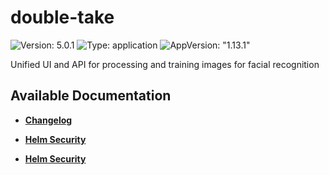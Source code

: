 # double-take

![Version: 5.0.1](https://img.shields.io/badge/Version-5.0.1-informational?style=flat-square) ![Type: application](https://img.shields.io/badge/Type-application-informational?style=flat-square) ![AppVersion: "1.13.1"](https://img.shields.io/badge/AppVersion-"1.13.1"-informational?style=flat-square)

Unified UI and API for processing and training images for facial recognition

## Available Documentation

- [**Changelog**](CHANGELOG)

- [**Helm Security**](container-security)

- [**Helm Security**](helm-security)


